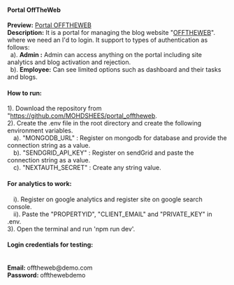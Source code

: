 <h4>Portal OffTheWeb</h4>

<b>Preview:</b> <a href="https://portal.offtheweb.in/" target="_blank"  rel="noreferrer"> Portal OFFTHEWEB</a>
<br/>
<b>Description:</b> It is a portal for managing the blog website "<a href="https://offtheweb.in/" target="_blank"  rel="noreferrer">OFFTHEWEB</a>". where we need an I'd to login. It support to types of authentication as follows:
<br/>
&ensp;a). <b>Admin :</b> Admin can access anything on the portal including site analytics and blog activation and rejection.
<br/>
&ensp;b). <b>Employee:</b> Can see limited options such as dashboard and their tasks and blogs.

<h4>How to run: </h4>

1). Download the repository from "<a href="https://github.com/MOHDSHEES/portal_offtheweb" target="_blank"  rel="noreferrer">https://github.com/MOHDSHEES/portal_offtheweb</a>.
<br/>
2). Create the .env file in the root directory and create the following environment variables.
<br/>
&emsp;a). "MONGODB_URL" : Register on mongodb for database and provide the connection string as a value.
<br/>
&emsp;b). "SENDGRID_API_KEY" : Register on sendGrid and paste the connection string as a value.
<br/>
&emsp;c). "NEXTAUTH_SECRET" : Create any string value.
<br/>

<h4>For analytics to work: </h4>
&emsp;i). Register on google analytics and register site on google search console.
<br/>
&emsp;ii). Paste the "PROPERTYID", "CLIENT_EMAIL" and "PRIVATE_KEY" in .env.
<br/>
3). Open the terminal and run 'npm run dev'.

<br/>
<h4>Login credentials for testing:</h4>
<br/>
<b>Email: </b>offtheweb@demo.com
<br/>
<b>Password: </b>offthewebdemo

